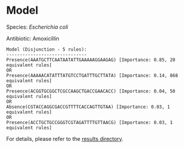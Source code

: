 
# Model

Species: *Escherichia coli*

Antibiotic: Amoxicillin

```
Model (Disjunction - 5 rules):
------------------------------
Presence(AAATGCTTCAATAATATTGAAAAAGGAAGAG) [Importance: 0.85, 20 equivalent rules]
OR
Presence(AAAAACATATTTATGTCCTGATTTGCTTATA) [Importance: 0.14, 868 equivalent rules]
OR
Presence(ACGGTGCGGCTCGCCAAGCTGACCGAACACC) [Importance: 0.04, 50 equivalent rules]
OR
Absence(CGTACCAGGCGACCGTTTTCACCAGTTGTAA) [Importance: 0.03, 1 equivalent rules]
OR
Presence(ACCTGCTGCCGGGTCGTAGATTTTGTTAACG) [Importance: 0.03, 1 equivalent rules]

```

For details, please refer to the [results directory](../../../../../results/scm_b/escherichia%20coli/amoxicillin/repeat_8/).

